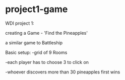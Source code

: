 # project1-game
WDI project 1:

creating a Game - 'Find the Pineapples'

a similar game to Battleship

Basic setup:
-grid of 9 Rooms

-each player has to choose 3 to click on

-whoever discovers more than 30 pineapples first wins


